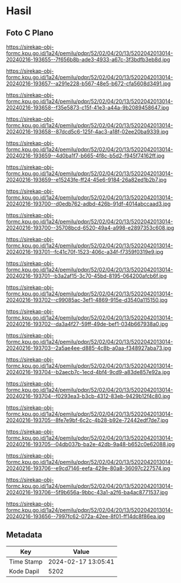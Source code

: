 # Hasil

## Foto C Plano

https://sirekap-obj-formc.kpu.go.id/1a24/pemilu/pdpr/52/02/04/20/13/5202042013014-20240216-193655--7f656b8b-ade3-4933-a67c-3f3bdfb3eb8d.jpg

https://sirekap-obj-formc.kpu.go.id/1a24/pemilu/pdpr/52/02/04/20/13/5202042013014-20240216-193657--a291e228-b567-48e5-b672-cfa5608d3491.jpg

https://sirekap-obj-formc.kpu.go.id/1a24/pemilu/pdpr/52/02/04/20/13/5202042013014-20240216-193658--f35e5873-c15f-41e3-a44a-9b2089458647.jpg

https://sirekap-obj-formc.kpu.go.id/1a24/pemilu/pdpr/52/02/04/20/13/5202042013014-20240216-193658--87dcd5c6-125f-4ac3-a18f-02ee20ba9339.jpg

https://sirekap-obj-formc.kpu.go.id/1a24/pemilu/pdpr/52/02/04/20/13/5202042013014-20240216-193659--4d0ba1f7-b665-4f8c-b5d2-f945f74162ff.jpg

https://sirekap-obj-formc.kpu.go.id/1a24/pemilu/pdpr/52/02/04/20/13/5202042013014-20240216-193659--e15243fe-ff24-45e6-9184-26a82ed1b2b7.jpg

https://sirekap-obj-formc.kpu.go.id/1a24/pemilu/pdpr/52/02/04/20/13/5202042013014-20240216-193700--d0edb762-adbd-426b-91df-4014abccaad3.jpg

https://sirekap-obj-formc.kpu.go.id/1a24/pemilu/pdpr/52/02/04/20/13/5202042013014-20240216-193700--35708bcd-6520-49a4-a998-e2897353c608.jpg

https://sirekap-obj-formc.kpu.go.id/1a24/pemilu/pdpr/52/02/04/20/13/5202042013014-20240216-193701--fc41c70f-1523-406c-a34f-f7359f0319e9.jpg

https://sirekap-obj-formc.kpu.go.id/1a24/pemilu/pdpr/52/02/04/20/13/5202042013014-20240216-193701--b3a2af15-3c70-45bd-8195-064200afcb6f.jpg

https://sirekap-obj-formc.kpu.go.id/1a24/pemilu/pdpr/52/02/04/20/13/5202042013014-20240216-193702--c99085ac-3ef1-4869-915e-d3540a115150.jpg

https://sirekap-obj-formc.kpu.go.id/1a24/pemilu/pdpr/52/02/04/20/13/5202042013014-20240216-193702--da3a4f27-59ff-49de-bef1-034b667938a0.jpg

https://sirekap-obj-formc.kpu.go.id/1a24/pemilu/pdpr/52/02/04/20/13/5202042013014-20240216-193703--2a5ae4ee-d885-4c8b-a0aa-f348927aba73.jpg

https://sirekap-obj-formc.kpu.go.id/1a24/pemilu/pdpr/52/02/04/20/13/5202042013014-20240216-193704--b2aecb7c-1ecd-4bf4-9cd9-a83de857e92a.jpg

https://sirekap-obj-formc.kpu.go.id/1a24/pemilu/pdpr/52/02/04/20/13/5202042013014-20240216-193704--f0293ea3-b3cb-4312-83eb-9429b12f4c80.jpg

https://sirekap-obj-formc.kpu.go.id/1a24/pemilu/pdpr/52/02/04/20/13/5202042013014-20240216-193705--8fe7e9bf-6c2c-4b28-b92e-72442edf7de7.jpg

https://sirekap-obj-formc.kpu.go.id/1a24/pemilu/pdpr/52/02/04/20/13/5202042013014-20240216-193705--04db037b-ba2e-42db-9a48-b652c0e62088.jpg

https://sirekap-obj-formc.kpu.go.id/1a24/pemilu/pdpr/52/02/04/20/13/5202042013014-20240216-193706--e9cd7146-eefa-429e-80a8-36097c227574.jpg

https://sirekap-obj-formc.kpu.go.id/1a24/pemilu/pdpr/52/02/04/20/13/5202042013014-20240216-193706--5f9b656a-9bbc-43a1-a2f6-ba4ac8771537.jpg

https://sirekap-obj-formc.kpu.go.id/1a24/pemilu/pdpr/52/02/04/20/13/5202042013014-20240216-193656--7997fc62-072a-42ee-8f01-ff14dc8f86ea.jpg


## Metadata

| Key        | Value               |
| ---------- | ------------------- |
| Time Stamp | 2024-02-17 13:05:41 |
| Kode Dapil | 5202                |



